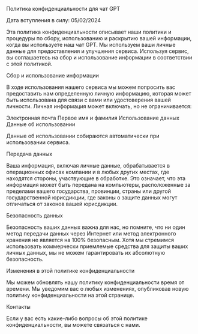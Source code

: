 Политика конфиденциальности для чат GPT

Дата вступления в силу: 05/02/2024

Эта политика конфиденциальности описывает наши политики и процедуры по сбору, использованию и раскрытию вашей информации, когда вы используете наш чат GPT. Мы используем ваши личные данные для предоставления и улучшения сервиса. Используя сервис, вы соглашаетесь на сбор и использование информации в соответствии с этой политикой.

Сбор и использование информации

В ходе использования нашего сервиса мы можем попросить вас предоставить нам определенную личную информацию, которая может быть использована для связи с вами или удостоверения вашей личности. Личная информация может включать, но не ограничивается:

Электронная почта
Первое имя и фамилия
Использование данных
Данные об использовании

Данные об использовании собираются автоматически при использовании сервиса.

Передача данных

Ваша информация, включая личные данные, обрабатывается в операционных офисах компании и в любых других местах, где находятся стороны, участвующие в обработке. Это означает, что эта информация может быть передана на компьютеры, расположенные за пределами вашего государства, провинции, страны или другой государственной юрисдикции, где законы о защите данных могут отличаться от законов вашей юрисдикции.

Безопасность данных

Безопасность ваших данных важна для нас, но помните, что ни один метод передачи данных через Интернет или метод электронного хранения не является на 100% безопасным. Хотя мы стремимся использовать коммерчески приемлемые средства для защиты ваших личных данных, мы не можем гарантировать их абсолютную безопасность.

Изменения в этой политике конфиденциальности

Мы можем обновлять нашу политику конфиденциальности время от времени. Мы уведомим вас о любых изменениях, опубликовав новую политику конфиденциальности на этой странице.

Контакты

Если у вас есть какие-либо вопросы об этой политике конфиденциальности, вы можете связаться с нами.
